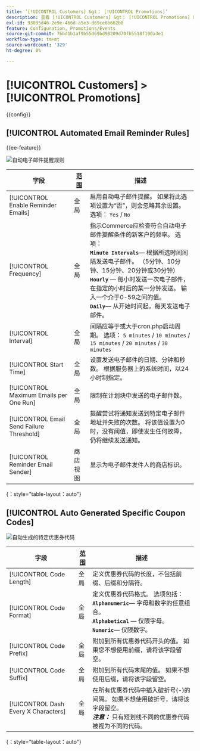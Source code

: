 ```yaml
---
title: ’[!UICONTROL Customers] &gt； [!UICONTROL Promotions]’
description: 查看 [!UICONTROL Customers] &gt； [!UICONTROL Promotions] 商务管理员页面。
exl-id: 93035d46-2e9e-466d-a5e3-d69ce6b662b8
feature: Configuration, Promotions/Events
source-git-commit: 76bd1b1af9b55d69bd98209d70fb5518f190a3e1
workflow-type: tm+mt
source-wordcount: '329'
ht-degree: 0%

---
```


# [!UICONTROL Customers] > [!UICONTROL Promotions]

{{config}}

## [!UICONTROL Automated Email Reminder Rules]

{{ee-feature}}

![自动电子邮件提醒规则](./assets/promotions-automated-email-reminder-rules.png)<!-- zoom -->

<!-- [Automated Email Reminder Rules](https://docs.magento.com/user-guide/marketing/email-reminder-rules-configure.html) -->

| 字段 | [范围](../../getting-started/websites-stores-views.md#scope-settings) | 描述 |
|--- |--- |--- |
| [!UICONTROL Enable Reminder Emails] | 全局 | 启用自动电子邮件提醒。 如果将此选项设置为“否”，则会忽略其余设置。 选项： `Yes` / `No` |
| [!UICONTROL Frequency] | 全局 | 指示Commerce应检查符合自动电子邮件提醒条件的新客户的频率。 选项： <br/>**`Minute Intervals`**— 根据所选时间间隔发送电子邮件。 （5分钟、10分钟、15分钟、20分钟或30分钟）<br/>**`Hourly`**  — 每小时发送一次电子邮件，在指定的小时后的某一分钟发送。 输入一个介于0-59之间的值。 <br/>**`Daily`**— 从开始时间起，每天发送电子邮件。 |
| [!UICONTROL Interval] | 全局 | 间隔应等于或大于cron.php启动周期。 选项： `5 minutes` / `10 minutes` / `15 minutes` / `20 minutes` / `30 minutes` |
| [!UICONTROL Start Time] | 全局 | 设置发送电子邮件的日期、分钟和秒数。 根据服务器上的系统时间，以24小时制指定。 |
| [!UICONTROL Maximum Emails per One Run] | 全局 | 限制在计划块中发送的电子邮件数。 |
| [!UICONTROL Email Send Failure Threshold] | 全局 | 提醒尝试将通知发送到特定电子邮件地址并失败的次数。 将该值设置为0时，没有阈值，即使发生任何故障，仍将继续发送通知。 |
| [!UICONTROL Reminder Email Sender] | 商店视图 | 显示为电子邮件发件人的商店标识。 |

{：style=&quot;table-layout：auto&quot;}

## [!UICONTROL Auto Generated Specific Coupon Codes]

![自动生成的特定优惠券代码](./assets/promotions-auto-generated-specific-coupon-codes.png)<!-- zoom -->

<!-- [Auto Generated Specific Coupon Codes](https://docs.magento.com/user-guide/marketing/price-rules-cart-coupon-code-configure.md  -->

| 字段 | [范围](../../getting-started/websites-stores-views.md#scope-settings) | 描述 |
|--- |--- |--- |
| [!UICONTROL Code Length] | 全局 | 定义优惠券代码的长度，不包括前缀、后缀和分隔符。 |
| [!UICONTROL Code Format] | 全局 | 定义优惠券代码格式。 选项包括： <br/>**`Alphanumeric`**— 字母和数字的任意组合。<br/>**`Alphabetical`**  — 仅限字母。 <br/>**`Numeric`**— 仅限数字。 |
| [!UICONTROL Code Prefix] | 全局 | 附加到所有优惠券代码开头的值。 如果您不想使用前缀，请将该字段留空。 |
| [!UICONTROL Code Suffix] | 全局 | 附加到所有代码末尾的值。 如果不想使用后缀，请将该字段留空。 |
| [!UICONTROL Dash Every X Characters] | 全局 | 在所有优惠券代码中插入破折号(-)的间隔。 如果不想使用破折号，请将该字段留空。 <br/>_**注意：**_ 只有短划线不同的优惠券代码被视为不同的代码。 |

{：style=&quot;table-layout：auto&quot;}
